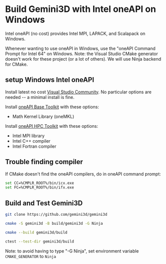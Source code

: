 # Build Gemini3D with Intel oneAPI on Windows

Intel oneAPI (no cost) provides Intel MPI, LAPACK, and Scalapack on Windows.

Whenever wanting to use oneAPI in Windows, use the "oneAPI Command Prompt for Intel 64" on Windows.
Note: the Visual Studio CMake generator doesn't work for these project (or a lot of others).
We will use Ninja backend for CMake.

## setup Windows Intel oneAPI

Install latest no cost [Visual Studio Community](https://visualstudio.microsoft.com/vs/community/).
No particular options are needed -- a minimal install is fine.

Install
[oneAPI Base Toolkit](https://www.intel.com/content/www/us/en/developer/tools/oneapi/base-toolkit-download.html)
with these options:

* Math Kernel Library (oneMKL)

Install
[oneAPI HPC Toolkit](https://www.intel.com/content/www/us/en/developer/tools/oneapi/hpc-toolkit-download.html)
with these options:

* Intel MPI library
* Intel C++ compiler
* Intel Fortran compiler

## Trouble finding compiler

If CMake doesn't find the oneAPI compilers, do in oneAPI command prompt:

```sh
set CC=%CMPLR_ROOT%/bin/icx.exe
set FC=%CMPLR_ROOT%/bin/ifx.exe
```

## Build and Test Gemini3D

```sh
git clone https://github.com/gemini3d/gemini3d

cmake -S gemini3d -B build/gemini3d -G Ninja

cmake --build gemini3d/build

ctest --test-dir gemini3d/build
```

Note: to avoid having to type "-G Ninja", set environment variable `CMAKE_GENERATOR` to `Ninja`
